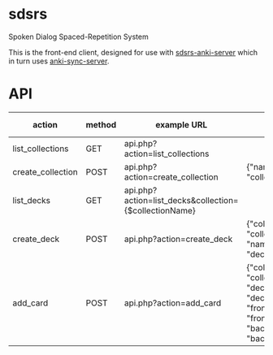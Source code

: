 # sdsrs
Spoken Dialog Spaced-Repetition System

This is the front-end client, designed for use with [sdsrs-anki-server](https://github.com/austin226/sdsrs-anki-server) which in turn uses [anki-sync-server](https://github.com/dsnopek/anki-sync-server).

# API
| action            | method | example URL                      | data                    | success response | failure response |
|-------------------|--------|----------------------------------|-------------------------|------------------|------------------|
| list_collections  | GET    | api.php?action=list_collections  |                         | 200              |                  |
| create_collection | POST   | api.php?action=create_collection | {"name": "collection1"} | 201              | 422              |
| list_decks        | GET    | api.php?action=list_decks&collection={$collectionName}        |                         | 200              | 404              |
| create_deck       | POST   | api.php?action=create_deck       | {"collection": "collection1", "name": "deck1"}       | 201              | 422               |
| add_card          |   POST   |  api.php?action=add_card       | {"collection": "collection1", "deck": "deck1", "front": "front1", "back": "back1"} |
